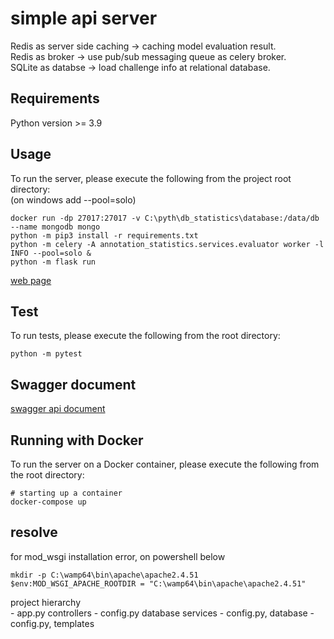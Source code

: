 # simple api server

Redis as server side caching -> caching model evaluation result.  
Redis as broker -> use pub/sub messaging queue as celery broker.  
SQLite as databse -> load challenge info at relational database.   

## Requirements
Python version >= 3.9  

## Usage
To run the server, please execute the following from the project root directory:  
(on windows add --pool=solo)
```
docker run -dp 27017:27017 -v C:\pyth\db_statistics\database:/data/db --name mongodb mongo
python -m pip3 install -r requirements.txt
python -m celery -A annotation_statistics.services.evaluator worker -l INFO --pool=solo &
python -m flask run
```
[web page](http://localhost:5000/)

## Test
To run tests, please execute the following from the root directory:
```
python -m pytest
```

## Swagger document
[swagger api document](http://localhost:5000/apis)  


## Running with Docker

To run the server on a Docker container, please execute the following from the root directory:

```
# starting up a container
docker-compose up
```



## resolve
for mod_wsgi installation error, on powershell below  
```
mkdir -p C:\wamp64\bin\apache\apache2.4.51
$env:MOD_WSGI_APACHE_ROOTDIR = "C:\wamp64\bin\apache\apache2.4.51"
```

project hierarchy  
    - app.py
        controllers
            - config.py
            database
            services
                - config.py, 
                database
                    - config.py, 
        templates

